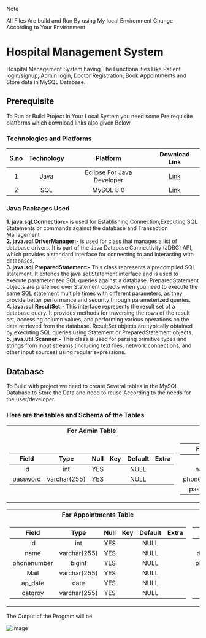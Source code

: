 > [!note]  
> All Files Are build and Run By using My local Environment Change According to Your Environment
# Hospital Management System
Hospital Management System having The Functionalities Like Patient login/signup, Admin login, Doctor Registration, Book Appointments and Store data in MySQL Database.
## Prerequisite

To Run or Build Project In Your Local System you need some Pre requisite platforms which download links also given Below
### Technologies and Platforms
| S.no          | Technology   |    Platform                  |          Download Link                    |
| :---:         |     :---:    |          :---:               |             :---:                         |
| 1             | Java         | Eclipse For Java Developer   |[Link](https://www.eclipse.org/downloads/) |
| 2             | SQL          | MySQL 8.0                    | [Link](https://www.mysql.com/downloads/)  |

### Java Packages Used
**1. java.sql.Connection:-**  is used for Establishing Connection,Executing SQL Statements or commands against the database and Transaction Management</br>
**2. java.sql.DriverManager:-** is used for class that manages a list of database drivers. It is part of the Java Database Connectivity (JDBC) API, which provides a standard interface for connecting to and interacting with databases.</br>
**3. java.sql.PreparedStatement:-** This class represents a precompiled SQL statement. It extends the java.sql.Statement interface and is used to execute parameterized SQL queries against a database. PreparedStatement objects are preferred over Statement objects when you need to execute the same SQL statement multiple times with different parameters, as they provide better performance and security through parameterized queries.</br>
**4. java.sql.ResultSet:-** This interface represents the result set of a database query. It provides methods for traversing the rows of the result set, accessing column values, and performing various operations on the data retrieved from the database. ResultSet objects are typically obtained by executing SQL queries using Statement or PreparedStatement objects.</br>
**5. java.util.Scanner:-** This class is used for parsing primitive types and strings from input streams (including text files, network connections, and other input sources) using regular expressions.


## Database
To Build with project we need to create Several tables in the MySQL Database to Store the Data and need to reuse According to the needs for the user/developer.
### Here are the tables and Schema of the Tables

<table>
<tr><th>For Admin Table </th><th>For Patients Table</th></tr>
<tr><td>

  
| Field    | Type         | Null | Key | Default | Extra |
|:--------:|:------------:|:----:|:---:|:-------:|:-----:|
| id       | int          | YES  |     | NULL    |       |                                 
| password | varchar(255) | YES  |     | NULL    |       |
</td><td>
  




| Field       | Type         | Null | Key | Default | Extra |
|:-----------:|:------------:|:----:|:---:|:-------:|:------:|
| id          | int          | YES  |     | NULL    |       |
| name        | varchar(255) | YES  |     | NULL    |       |
| phonenumber | bigint       | YES  |     | NULL    |       |
| password    | varchar(255) | YES  |     | NULL    |       |


</td>
</table>

<table>
<tr><th>For Appointments Table </th><th>For Doctor Table</th></tr>
<tr><td>

| Field       | Type         | Null | Key | Default | Extra |
|:-----------:|:------------:|:----:|:---:|:-------:|:-----:|
| id          | int          | YES  |     | NULL    |       |
| name        | varchar(255) | YES  |     | NULL    |       |
| phonenumber | bigint       | YES  |     | NULL    |       |
| Mail        | varchar(255) | YES  |     | NULL    |       |
| ap_date     | date         | YES  |     | NULL    |       |
| catgroy     | varchar(255) | YES  |     | NULL    |       |

</td><td>


| Field       | Type         | Null | Key | Default | Extra |
|:-----------:|:------------:|:----:|:---:|:-------:|:-----:|
| id          | int          | YES  |     | NULL    |       |
| doctor_name | varchar(255) | YES  |     | NULL    |       |
| phonenumber | bigint       | YES  |     | NULL    |       |
| mail        | varchar(255) | YES  |     | NULL    |       |
| spc         | varchar(255) | YES  |     | NULL    |       |
| password    | varchar(255) | YES  |     | NULL    |       |

</td></tr> </table>



The Output of the Program will be</br>

![image](https://github.com/padalakiran/Hospital_Management_System/assets/73814328/d7a80c18-f62d-416d-9f75-fcdee661eca6)
